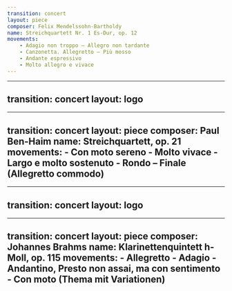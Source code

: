 ```yaml
---
transition: concert
layout: piece
composer: Felix Mendelssohn-Bartholdy 
name: Streichquartett Nr. 1 Es-Dur, op. 12
movements:
    - Adagio non troppo – Allegro non tardante
    - Canzonetta. Allegretto – Più mosso
    - Andante espressivo
    - Molto allegro e vivace
---
```

---
transition: concert
layout: logo
---
---
transition: concert
layout: piece
composer: Paul Ben-Haim 
name: Streichquartett, op. 21
movements:
    - Con moto sereno
    - Molto vivace
    - Largo e molto sostenuto
    - Rondo – Finale (Allegretto commodo)
---
---
transition: concert
layout: logo
---
---
transition: concert
layout: piece
composer: Johannes Brahms
name: Klarinettenquintett h-Moll, op. 115
movements:
    - Allegretto
    - Adagio
    - Andantino, Presto non assai, ma con sentimento
    - Con moto (Thema mit Variationen)
---